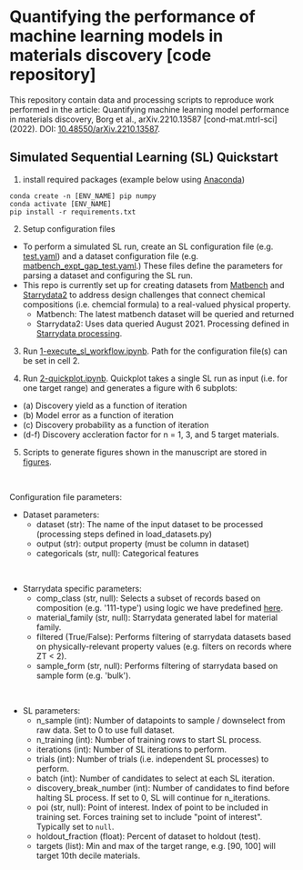 # Quantifying the performance of machine learning models in materials discovery [code repository]

This repository contain data and processing scripts to reproduce work performed in the article: Quantifying machine learning model performance in materials discovery, Borg et al., arXiv.2210.13587 [cond-mat.mtrl-sci] (2022). DOI: [10.48550/arXiv.2210.13587](https://doi.org/10.48550/arXiv.2210.13587). 

## Simulated Sequential Learning (SL) Quickstart

1. install required packages (example below using [Anaconda](https://docs.conda.io/projects/conda/en/latest/user-guide/tasks/manage-environments.html))

```
conda create -n [ENV_NAME] pip numpy
conda activate [ENV_NAME]
pip install -r requirements.txt
```

2. Setup configuration files

- To perform a simulated SL run, create an SL configuration file (e.g. [test.yaml](https://github.com/CitrineInformatics/sl_discovery/blob/main/simulated_SL/configuration_files/sl_configs/test.yaml)) and a dataset configuration file (e.g. [matbench_expt_gap_test.yaml](https://github.com/CitrineInformatics/sl_discovery/blob/main/simulated_SL/configuration_files/dataset_configs/matbench_expt_gap.yaml).) These files define the parameters for parsing a dataset and configuring the SL run.
- This repo is currently set up for creating datasets from [Matbench](https://matbench.materialsproject.org/) and [Starrydata2](https://www.starrydata2.org/) to address design challenges that connect chemical compositions (i.e. chemcial formula) to a real-valued physical property. 
    - Matbench: The latest matbench dataset will be queried and returned
    - Starrydata2: Uses data queried August 2021. Processing defined in [Starrydata processing](https://github.com/CitrineInformatics/sl_discovery/tree/main/starrydata_processing).

3. Run [1-execute_sl_workflow.ipynb](https://github.com/CitrineInformatics/sl_discovery/blob/main/simulated_SL/1-execute_sl_workflow.ipynb). Path for the configuration file(s) can be set in cell 2.

4. Run [2-quickplot.ipynb](https://github.com/CitrineInformatics/sl_discovery/blob/main/simulated_SL/2-quickplot.ipynb). Quickplot takes a single SL run as input (i.e. for one target range) and generates a figure with 6 subplots:
- (a) Discovery yield as a function of iteration
- (b) Model error as a function of iteration
- (c) Discovery probability as a function of iteration
- (d-f) Discovery accleration factor for n = 1, 3, and 5 target materials.

5. Scripts to generate figures shown in the manuscript are stored in [figures](https://github.com/CitrineInformatics/sl_discovery/tree/main/figures).

&nbsp;
&nbsp;

Configuration file parameters:

- Dataset parameters:
    - dataset (str): The name of the input dataset to be processed (processing steps defined in load_datasets.py)
    - output (str): output property (must be column in dataset)
    - categoricals (str, null): Categorical features


&nbsp;

- Starrydata specific parameters:
    - comp_class (str, null): Selects a subset of records based on composition (e.g. '111-type') using logic we have predefined [here](https://github.com/CitrineInformatics/sl_discovery/blob/main/starrydata_processing/processing_functions/add_composition_class.py).
    - material_family (str, null):  Starrydata generated label for material family.
    - filtered (True/False): Performs filtering of starrydata datasets based on physically-relevant property values (e.g. filters on records where ZT < 2). 
    - sample_form (str, null): Performs filtering of starrydata based on sample form (e.g. 'bulk').


&nbsp;

- SL parameters:
    - n_sample (int): Number of datapoints to sample / downselect from raw data. Set to 0 to use full dataset.
    - n_training (int): Number of training rows to start SL process.
    - iterations (int): Number of SL iterations to perform.
    - trials (int): Number of trials (i.e. independent SL processes) to perform.
    - batch (int): Number of candidates to select at each SL iteration.
    - discovery_break_number (int): Number of candidates to find before halting SL process. If set to 0, SL will continue for n_iterations. 
    - poi (str, null): Point of interest. Index of point to be included in training set. Forces training set to include "point of interest". Typically set to `null`. 
    - holdout_fraction (float): Percent of dataset to holdout (test). 
    - targets (list): Min and max of the target range, e.g. [90, 100] will target 10th decile materials.
